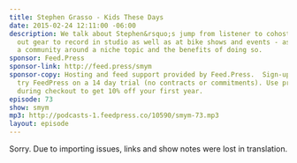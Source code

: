 ```yaml
---
title: Stephen Grasso - Kids These Days
date: 2015-02-24 12:11:00 -06:00
description: We talk about Stephen&rsquo;s jump from listener to cohost, figuring
  out gear to record in studio as well as at bike shows and events - as well as building
  a community around a niche topic and the benefits of doing so.
sponsor: Feed.Press
sponsor-link: http://feed.press/smym
sponsor-copy: Hosting and feed support provided by Feed.Press.  Sign-up today and
  try FeedPress on a 14 day trial (no contracts or commitments). Use promo code "smym"
  during checkout to get 10% off your first year.
episode: 73
show: smym
mp3: http://podcasts-1.feedpress.co/10590/smym-73.mp3
layout: episode
---
```


Sorry. Due to importing issues, links and show notes were lost in translation.
